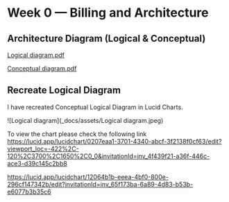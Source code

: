 # Week 0 — Billing and Architecture

## Architecture Diagram (Logical & Conceptual)
[Logical diagram.pdf](https://github.com/DiptiKeshri/AWS-Bootcamp2023/files/10768323/Logical.diagram.pdf)

[Conceptual  diagram.pdf](https://github.com/DiptiKeshri/AWS-Bootcamp2023/files/10768452/Conceptual.diagram.pdf)

## Recreate Logical Diagram
I have recreated Conceptual Logical Diagram in Lucid Charts.

![Logical diagram](_docs/assets/Logical diagram.jpeg)

To view the chart please check the following link https://lucid.app/lucidchart/0207eaa1-3701-4340-abcf-3f2138f0cf63/edit?viewport_loc=-422%2C-120%2C3700%2C1650%2C0_0&invitationId=inv_4f439f21-a36f-446c-ace3-d39c145c2bb8

https://lucid.app/lucidchart/12064b1b-eeea-4bf0-800e-296cf147342b/edit?invitationId=inv_65f173ba-6a89-4d83-b53b-e6077b3b35c6
